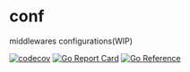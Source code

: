 # conf

middlewares configurations(WIP)

[![codecov](https://codecov.io/gh/xoctopus/confx/graph/badge.svg?token=XR9205WT7D)](https://codecov.io/gh/xoctopus/confx)
[![Go Report Card](https://goreportcard.com/badge/github.com/xoctopus/confx)](https://goreportcard.com/report/github.com/xoctopus/confx)
[![Go Reference](https://pkg.go.dev/badge/github.com/xoctopus/confx.svg)](https://pkg.go.dev/github.com/xoctopus/confx)
